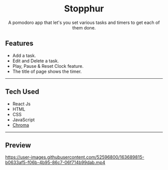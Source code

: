 <div align="center">
<h1 align="center">Stopphur</h1>
<p align="center">A pomodoro app that let's you set various tasks and timers to get each of them done.</p>
</div>

## Features

- Add a task.
- Edit and Delete a task.
- Play, Pause & Reset Clock feature.
- The title of page shows the timer.

---

## Tech Used

- React Js
- HTML
- CSS
- JavaScript
- [Chroma](https://chroma-ui.netlify.app/)

---

## Preview


https://user-images.githubusercontent.com/52596800/163689815-b0633af5-f06b-4b95-86c7-06f714b99dab.mp4


